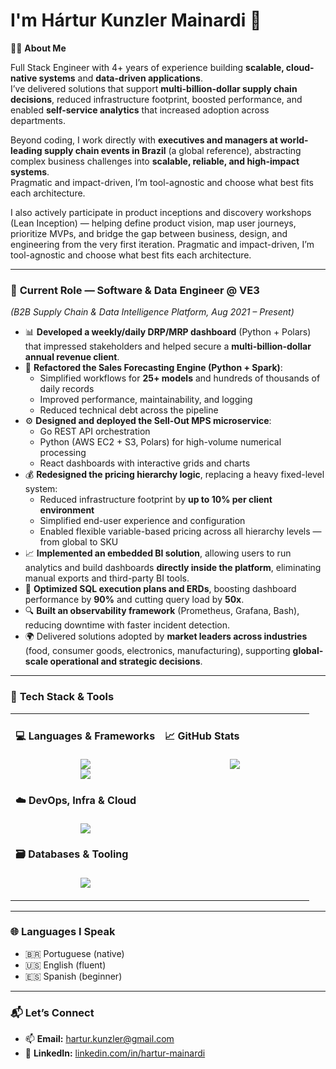 # I'm Hártur Kunzler Mainardi 👋

👨‍💻 **About Me**

Full Stack Engineer with 4+ years of experience building **scalable, cloud-native systems** and **data-driven applications**.  
I’ve delivered solutions that support **multi-billion-dollar supply chain decisions**, reduced infrastructure footprint, boosted performance, and enabled **self-service analytics** that increased adoption across departments.

Beyond coding, I work directly with **executives and managers at world-leading supply chain events in Brazil** (a global reference), abstracting complex business challenges into **scalable, reliable, and high-impact systems**.  
Pragmatic and impact-driven, I’m tool-agnostic and choose what best fits each architecture.

I also actively participate in product inceptions and discovery workshops (Lean Inception) — helping define product vision, map user journeys, prioritize MVPs, and bridge the gap between business, design, and engineering from the very first iteration.
Pragmatic and impact-driven, I’m tool-agnostic and choose what best fits each architecture.

---

### 📌 **Current Role — Software & Data Engineer @ VE3**

_(B2B Supply Chain & Data Intelligence Platform, Aug 2021 – Present)_

-   📊 **Developed a weekly/daily DRP/MRP dashboard** (Python + Polars) that impressed stakeholders and helped secure a **multi-billion-dollar annual revenue client**.
-   🧠 **Refactored the Sales Forecasting Engine (Python + Spark)**:
    -   Simplified workflows for **25+ models** and hundreds of thousands of daily records
    -   Improved performance, maintainability, and logging
    -   Reduced technical debt across the pipeline
-   ⚙️ **Designed and deployed the Sell-Out MPS microservice**:
    -   Go REST API orchestration
    -   Python (AWS EC2 + S3, Polars) for high-volume numerical processing
    -   React dashboards with interactive grids and charts
-   💰 **Redesigned the pricing hierarchy logic**, replacing a heavy fixed-level system:
    -   Reduced infrastructure footprint by **up to 10% per client environment**
    -   Simplified end-user experience and configuration
    -   Enabled flexible variable-based pricing across all hierarchy levels — from global to SKU
-   📈 **Implemented an embedded BI solution**, allowing users to run analytics and build dashboards **directly inside the platform**, eliminating manual exports and third-party BI tools.
-   🚀 **Optimized SQL execution plans and ERDs**, boosting dashboard performance by **90%** and cutting query load by **50x**.
-   🔍 **Built an observability framework** (Prometheus, Grafana, Bash), reducing downtime with faster incident detection.
-   🌍 Delivered solutions adopted by **market leaders across industries** (food, consumer goods, electronics, manufacturing), supporting **global-scale operational and strategic decisions**.

---

### 🧠 **Tech Stack & Tools**

<table>
  <tr>
    <td valign="top" width="50%">

#### 💻 **Languages & Frameworks**

<p align="center">
  <img src="https://skillicons.dev/icons?i=go,python,typescript,javascript,bash,php" /><br>
  <img src="https://skillicons.dev/icons?i=nodejs,react,nextjs,fastapi" />
</p>

#### ☁️ **DevOps, Infra & Cloud**

<p align="center">
  <img src="https://skillicons.dev/icons?i=linux,docker,aws,nginx,grafana,cloudflare,prometheus" />
</p>

#### 🗃️ **Databases & Tooling**

<p align="center">
  <img src="https://skillicons.dev/icons?i=postgresql,mysql,npm,webpack,git,postman" />
</p>

</td>
<td valign="top" width="50%">

#### 📈 **GitHub Stats**

<p align="center">
  <img src="https://github-readme-stats.vercel.app/api/top-langs/?username=harturk" />
</p>

</td>
  </tr>
</table>

---

### 🌐 **Languages I Speak**

-   🇧🇷 Portuguese (native)
-   🇺🇸 English (fluent)
-   🇪🇸 Spanish (beginner)

---

### 📬 **Let’s Connect**

-   📫 **Email:** [hartur.kunzler@gmail.com](mailto:hartur.kunzler@gmail.com)
-   💼 **LinkedIn:** [linkedin.com/in/hartur-mainardi](https://linkedin.com/in/hartur-mainardi)
